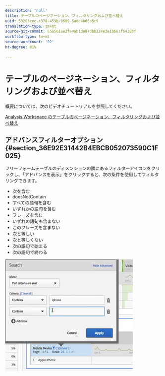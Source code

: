 ```yaml
---
description: 'null'
title: テーブルのページネーション、フィルタリングおよび並べ替え
uuid: 53263cec-c378-459b-9689-6adaeb66e5c9
translation-type: tm+mt
source-git-commit: 658561ae2f84ab1de87dbb224e3e1b663f64383f
workflow-type: tm+mt
source-wordcount: '92'
ht-degree: 81%

---
```



# テーブルのページネーション、フィルタリングおよび並べ替え

概要については、次のビデオチュートリアルを参照してください。

[Analysis Workspace のテーブルのページネーション、フィルタリングおよび並べ替え](https://docs.adobe.com/content/help/en/analytics-learn/tutorials/analysis-workspace/building-freeform-tables/pagination-filtering-sorting-tables.html)

## アドバンスフィルターオプション {#section_36E92E31442B4EBCB052073590C1F025}

フリーフォームテーブルのディメンションの隣にあるフィルターアイコンをクリックし、「アドバンスを表示」をクリックすると、次の条件を使用してフィルタリングできます。

* 次を含む
* doesNotContain
* すべての語句を含む
* いずれかの語句を含む
* フレーズを含む
* いずれの語句も含まない
* このフレーズを含まない
* 次と等しい
* 次と等しくない
* 次の語句で始まる
* 次の語句で終わる

![](assets/advanced-filter.png)

